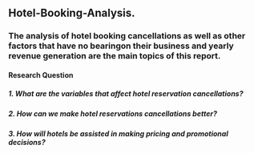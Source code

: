 ## Hotel-Booking-Analysis.

### The analysis of hotel booking cancellations as well as other factors that have no bearingon their business and yearly revenue generation are the main topics of this report.



#### Research Question
##### 1. What are the variables that affect hotel reservation cancellations?
##### 2. How can we make hotel reservations cancellations better?
##### 3. How will hotels be assisted in making pricing and promotional decisions?
